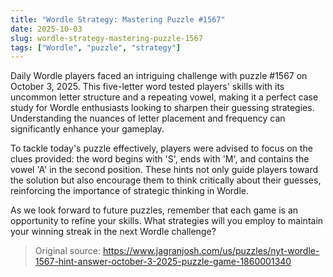 ```yaml
---
title: "Wordle Strategy: Mastering Puzzle #1567"
date: 2025-10-03
slug: wordle-strategy-mastering-puzzle-1567
tags: ["Wordle", "puzzle", "strategy"]
---
```


Daily Wordle players faced an intriguing challenge with puzzle #1567 on October 3, 2025. This five-letter word tested players' skills with its uncommon letter structure and a repeating vowel, making it a perfect case study for Wordle enthusiasts looking to sharpen their guessing strategies. Understanding the nuances of letter placement and frequency can significantly enhance your gameplay.

To tackle today's puzzle effectively, players were advised to focus on the clues provided: the word begins with 'S', ends with 'M', and contains the vowel 'A' in the second position. These hints not only guide players toward the solution but also encourage them to think critically about their guesses, reinforcing the importance of strategic thinking in Wordle.

As we look forward to future puzzles, remember that each game is an opportunity to refine your skills. What strategies will you employ to maintain your winning streak in the next Wordle challenge?
> Original source: https://www.jagranjosh.com/us/puzzles/nyt-wordle-1567-hint-answer-october-3-2025-puzzle-game-1860001340
